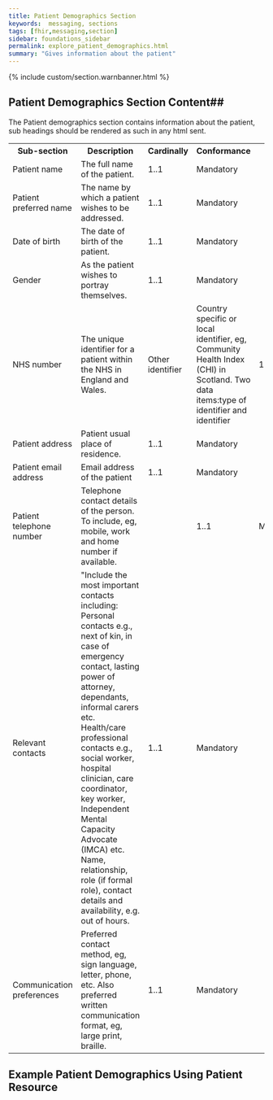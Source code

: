 ```yaml
---
title: Patient Demographics Section
keywords:  messaging, sections
tags: [fhir,messaging,section]
sidebar: foundations_sidebar
permalink: explore_patient_demographics.html
summary: "Gives information about the patient"
---
```

{% include custom/section.warnbanner.html %}


## Patient Demographics Section Content##

The Patient demographics section contains information about the patient, sub headings should be rendered as such in any html sent.

<table width="100%">
<tr>
<th width="25%">Sub-section</th>
<th width="45%">Description</th>
<th width="15%">Cardinally</th>
<th width="15%">Conformance</th>
</tr>
<tr>
<td>Patient name</td>
<td>The full name of the patient.</td>
<td>1..1</td>
<td>Mandatory</td>
</tr>
<tr>
<td>Patient preferred name</td>
<td>The name by which a patient wishes to be addressed.</td>
<td>1..1</td>
<td>Mandatory</td>
</tr>
<tr>
<td>Date of birth</td>
<td>The date of birth of the patient.</td>
<td>1..1</td>
<td>Mandatory</td>
</tr>
<tr>
<td>Gender</td>
<td>As the patient wishes to portray themselves.</td>
<td>1..1</td>
<td>Mandatory</td>
</tr>
<tr>
<td>NHS number</td>
<td>The unique identifier for a patient within the NHS in England and Wales.</td>
<td>Other identifier</td>
<td>Country specific or local identifier, eg, Community Health Index (CHI) in Scotland.
Two data items:type of identifier and identifier</td>
<td>1..1</td>
<td>Mandatory</td>
</tr>
<tr>
<td>Patient address</td>
<td>Patient usual place of residence.</td>
<td>1..1</td>
<td>Mandatory</td>
</tr>
<tr>
<td>Patient email address</td>
<td>Email address of the patient</td>
<td>1..1</td>
<td>Mandatory</td>
</tr>
<tr>
<td>Patient telephone number</td>
<td>Telephone contact details of the person. To include, eg, mobile, work and home number if available.<td>
<td>1..1</td>
<td>Mandatory</td>
</tr>
<tr>
<td>Relevant contacts</td>
<td>"Include the most important contacts including:<br/>
Personal contacts e.g., next of kin, in case of emergency contact, lasting power of attorney, dependants, informal carers etc.<br/>
Health/care professional contacts e.g., social worker, hospital clinician, care coordinator, key worker, Independent Mental Capacity Advocate (IMCA) etc. Name, relationship, role (if formal role), contact details and availability, e.g. out of hours.</td>
<td>1..1</td>
<td>Mandatory</td>
</tr>
<tr>
<td>Communication preferences</td>
<td>Preferred contact method, eg, sign language, letter, phone, etc. Also preferred written communication format, eg, large print, braille.</td>
<td>1..1</td>
<td>Mandatory</td>
</tr>
</table>

## Example Patient Demographics Using Patient Resource ##

<script src="https://gist.github.com/IOPS-DEV/af79cf398178936f11f5eb5c5d45c13c.js"></script>






